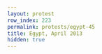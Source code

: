 ```yaml
---
layout: protest
row_index: 223
permalink: protests/egypt-45
title: Egypt, April 2013
hidden: true
---
```


